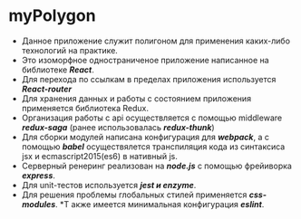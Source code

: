 # myPolygon

* Данное приложение служит полигоном для применения каких-либо технологий на практике.
* Это изоморфное одностраниченое приложение написанное на библиотеке ***React***.
* Для перехода по ссылкам в пределах приложения используется ***React-router***
* Для хранения данных и работы с состоянием приложения применяется библиотека Redux.
* Организация работы с api осуществляется с помощью middleware ***redux-saga*** (ранее использовалась ***redux-thunk***)
* Для сборки модулей написана конфигурация для ***webpack***, а с помощью ***babel*** осуществялется транспиляция кода из синтаксиса jsx и ecmascript2015(es6) в нативный js.
* Серверный ренеринг реализован на ***node.js*** с помощью фрейиворка ***express***.
* Для unit-тестов используется ***jest и enzyme***.
* Для решения проблемы глобальных стилей применяется ***css-modules***.
*Т акже имеется минимальная конфигурация ***eslint***.
